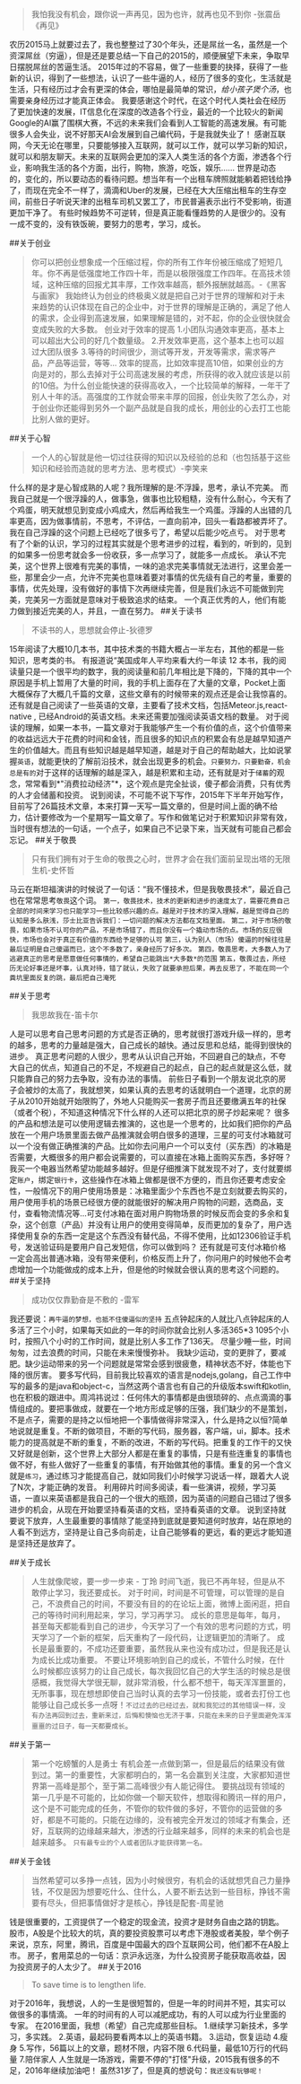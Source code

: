 >我怕我没有机会，跟你说一声再见，因为也许，就再也见不到你 -张震岳《再见》

农历2015马上就要过去了，我也整整过了30个年头，还是屌丝一名，虽然是一个资深屌丝（穷逼），但是还是要总结一下自己的2015的，顺便展望下未来，争取早日摆脱屌丝的苦逼生活。
2015年过的不容易，做了一些重要的抉择，获得了一些新的认识，得到了一些想法，认识了一些牛逼的人，经历了很多的变化，生活就是生活，只有经历过才会有更深的体会，哪怕是最简单的常识，*给小孩子煲个汤*，也需要亲身经历过才能真正体会。
我要感谢这个时代，在这个时代人类社会在经历了更加快速的发展，IT信息化在深度的改造各个行业，最近的一个比较火的新闻 Google的AI赢了围棋大赛，不远的未来我们会看到人工智能的高速发展。有可能很多人会失业，说不好那天AI会发展到自己编代码，于是我就失业了！
感谢互联网，今天无论在哪里，只要能够接入互联网，就可以工作，就可以学习新的知识，就可以和朋友聊天。未来的互联网会更加的深入人类生活的各个方面，渗透各个行业，影响我生活的各个方面，出行，购物，旅游，吃饭，娱乐......
世界是动态的，变化的，所以要动态的看待问题。想当年有一个出租车牌照就能躺着把钱给挣了，而现在完全不一样了，滴滴和Uber的发展，已经在大大压缩出租车的生存空间，前些日子听说天津的出租车司机又罢工了，市民普遍表示出行不受影响，街道更加干净了。
有些时候趋势不可逆转，但是真正能看懂趋势的人是很少的。没有一成不变的，没有铁饭碗，要努力的思考，学习，成长。

##关于创业
>你可以把创业想象成一个压缩过程，你的所有工作年份被压缩成了短短几年。你不再是低强度地工作四十年，而是以极限强度工作四年。在高技术领域，这种压缩的回报尤其丰厚，工作效率越高，额外报酬就越高。-《黑客与画家》
我始终认为创业的终极奥义就是把自己对于世界的理解和对于未来趋势的认识体现在自己的企业中，对于世界的理解是正确的，满足了他人的需求，企业得到高速发展，如果理解是错的，对不起，你的企业很快就会变成失败的大多数。
创业对于效率的提高
1.小团队沟通效率更高，基本上可以超出大公司的好几个数量级。
2.开发效率更高，这个基本上也可以超过大团队很多 
3.等待的时间很少，测试等开发，开发等需求，需求等产品，产品等运营，等等...
效率的提高，比如效率提高10倍，如果创业的方向是对的，那么去掉对于公司高速发展的考虑，所获得的收入就应该是以前的10倍。为什么创业能快速的获得高收入，一个比较简单的解释，一年干了别人十年的活。高强度的工作就会带来丰厚的回报，创业失败了怎么办，对于创业你还能得到另外一个副产品就是自我的成长，用创业的心去打工也能比别人做的更好。
	
##关于心智
>一个人的心智就是他一切过往获得的知识以及经验的总和（也包括基于这些知识和经验而造就的思考方法、思考模式）-李笑来

什么样的是才是心智成熟的人呢？我所理解的是:不浮躁，思考，承认不完美。
而我自己就是一个很浮躁的人，做事急，做事也比较粗糙，没有什么耐心，今天有了个鸡蛋，明天就想见到变成小鸡成大，然后再给我生一个鸡蛋。浮躁的人出错的几率更高，因为做事情前，不思考，不评估，一直向前冲，回头一看路都被弄坏了。我在自己浮躁的这个问题上已经吃了很多亏了，希望以后能少吃点亏。
对于思考有了个新的认识，学习的过程其实就是个思考进步的过程，看到的，听到的，见到的如果多一份思考就会多一份收获，多一点学习了，就能多一点成长。
承认不完美，这个世界上很难有完美的事情，一味的追求完美事情就无法进行，这里会差一些，那里会少一点，允许不完美也意味着要对事情的优先级有自己的考量，重要的事情，优先处理，没有做好的事情下次再继续完善，但是我们永远不可能做到完美，完美另一方面就是意味对于极致追求的结束。
一个真正优秀的人，他们有能力做到接近完美的人，并且，一直在努力。
##关于读书
>不读书的人，思想就会停止-狄德罗

15年阅读了大概10几本书，其中技术类的书籍大概占一半左右，其他的都是一些知识，思考类的书。
有报道说“美国成年人平均来看大约一年读 12 本书，我的阅读量只是一个很平均的数字，我的阅读量和前几年相比是下降的，下降的其中一个原因是手机上暂用了大量的时间，我的手机上面存在了大量的文章，Pocket上面大概保存了大概几千篇的文章，这些文章有的时候带来的观点还是会让我惊喜的。还有就是自己阅读了一些英语的文章，主要看了技术文档，包括Meteor.js,react-native , 已经Android的英语文档。未来还需要加强阅读英语文档的数量。
对于阅读的理解，如果一本书，一篇文章对于我能够产生一个有价值的点，这个价值带来的收益远远大于花费的时间和金钱，而且很多的知识点的积累会有总是越早知道产生的价值越大。而且有些知识越是越早知道，越是对于自己的帮助越大，比如说掌握`英语`，就能更快的了解前沿技术，就会出现更多的机会。`只要努力，只要勤奋，机会总是有的`对于这样的话理解的越是深入，越是积累和主动，还有就是对于`储蓄`的观念，常常看到*"消费拉动经济"*，这个观点是完全扯谈，傻子都会消费，只有优秀的人才会储蓄和投资。
说到阅读，不可能不说下写作，2015年下半年开始写作，目前写了26篇技术文章，本来打算一天写一篇文章的，但是时间上面的确不给力，估计要修改为一个星期写一篇文章了。写作和做笔记对于积累知识非常有效，当时很有想法的一句话，一个点子，如果自己不记录下来，当天就有可能自己都会忘记。
##关于敬畏
>只有我们拥有对于生命的敬畏之心时，世界才会在我们面前呈现出塔的无限生机-史怀哲

马云在斯坦福演讲的时候说了一句话：“我不懂技术，但是我敬畏技术”，最近自己也在常常思考`敬畏`这个词。
`第一，敬畏技术，技术的更新和进步的速度太了，需要花费自己全部的时间来学习也只能学习一些比较感兴趣的点。越是对于技术的深入理解，越是觉得自己的认知是多么肤浅，莎士比亚告诉我们：一切问题的解决方法都在文档里面。`
`第二，对于市场的敬畏，如果市场不认可你的产品，不是市场错了，而且你没有一个撬动市场的点。市场的反应很快，市场也会对于真正有价值的东西给予足够的认可`
`第三，认为别人（市场）傻逼的时候往往是最后证明是自己傻逼而已，这个不多数了，亲身经历了好多次。`
`第四，敬畏思考，大多数人为了逃避真正的思考是愿意做任何事情的，希望自己能跳出*大多数*的范围`
`第五，敬畏过去，所经历无论好事还是坏事，认真对待，错了就认，失败了就要承担后果，再去反思了，不能在同一个粪坑里面反复的跳，最后把自己淹死`
	
##关于思考
>我思故我在-笛卡尔

人是可以思考自己思考问题的方式是否正确的，思考就很打游戏升级一样的，思考的越多，思考的力量越是强大，自己成长的越快。通过反思和总结，能得到很快的进步。
真正思考问题的人很少，思考从认识自己开始，不回避自己的缺点，不夸大自己的优点，知道自己的不足，不规避自己的起点，自己的起点就是这么低，就只能靠自己的努力去争取，没有办法的事情。
前些日子看到一个朋友说北京的房子会被炒的太高了，我就想笑，如果认真的去思考的话就明白一个道理，北京的房子从2010开始就开始限购了，外地人只能购买一套房子而且还要缴满五年的社保（或者个税），不知道这种情况下什么样的人还可以把北京的房子炒起来呢？
很多的产品和想法是可以使用逻辑去推演的，这也是一个思考的，比如我们把你的产品放在一个用户场景里面去做产品推演就会明白很多的道理，三星的可支付冰箱就可以一个没有做正确推演的产品。比如你去问用户一个可以支付（买东西）的冰箱是否需要，大概很多的用户都会说需要的，可以直接在冰箱上面购买东西，多好呀？我买一个电器当然希望功能越多越好。但是仔细推演下就发现不对了，支付就要绑定`账户`，绑定`银行卡`，这些操作在冰箱上做都是很不方便的，而且你还要考虑安全性，一般情况下的用户使用场景是：冰箱里面少个东西也不是立刻就要去购买的，用户使用手机的场景已经很方便的就能很好的解决用户购物的问题，选商品，支付，查看物流情况等...可支付冰箱在面对用户购物场景的时候反而会变的多余和复杂，这个创意（产品）并没有让用户的使用变得简单，反而更加的复杂了，用户选择使用复杂的东西一定是这个东西没有替代品，不得不使用，比如12306验证手机号，发送验证码是要用户自己发短信，你可以做到吗？
还有就是可支付冰箱价格一定会高出普通冰箱，没有带来便利，价格反而上升了，你问用户的时候他不会考虑增加一个功能做成的成本上升，但是他的时候就会很认真的思考这个问题的。
##关于坚持
>成功仅仅靠勤奋是不敷的 -雷军

我还要说：`再牛逼的梦想，也抵不住傻逼似的坚持`
五点钟起床的人就比八点钟起床的人多活了三个小时，如果每天如此的一年的时间你就会比别人多活365*3 1095个小时，按照八个小时的工作时间，就是比别人多工作了136天。
尽量少睡一些，时间匆匆，过去浪费的时间，只能在未来慢慢弥补。
我缺少运动，变的更胖了，要减肥。缺少运动带来的另一个问题就是常常会感到很疲惫，精神状态不好，体能也下降的很厉害。
要多写代码，目前我比较喜欢的语言是nodejs,golang，自己工作中写的最多的是java和object-c，当然这两个语言也有自己的升级版本swift和kotlin,也在积极的跟进中。周鸿祎说过：任何伟大的事情都是由很琐碎的、点点滴滴的事情组成的。要把事做成，就要在一个地方形成足够的压强，我们缺少的不是策划，不是点子，需要的是持之以恒地把一个事情做得非常深入，什么是持之以恒?简单地说就是重复。不断的做项目，不断的写代码，服务器，客户端，ui，脚本。技术能力的提高就是不断的重复，不断的改进，不断的写代码。把重复的工作干的又快又好就是创新，这个世界上大部分人都是在重复的事情，只是有些连重复的事情也做不好，有些人做好了一些重复的事情，有开始做其他的事情。重复的另一个含义就是`练习`，通过练习才能提高自己，就如同我们小时候学习说话一样，跟着大人说了N次，才能正确的发音。
利用碎片时间多阅读，看一些演讲，视频，学习英语，一直以来英语都是我自己的一个很大的瓶颈，因为英语的问题自己错过了很多进步的机会，从现在开始要坚持看英语的文档，坚持看英语的文章。
说到坚持就要说下放弃，人生最重要的事情除了能坚持到底就是要知道何时放弃，站在原地的人看不到远方，坚持是让自己多向前走，让自己能够看的更远，看的更远才能知道是坚持还是放弃了。

##关于成长
>人生就像爬坡，要一步一步来 - 丁玲
时间飞逝，我已不再年轻，但是从不敢停止学习，我还要成长。
对于时间，时间是不可管理，可以管理的是自己，不浪费自己的时间，不要没有目的的在论坛上面，微博上面闲逛，把自己的等待时间利用起来，学习，学习再学习。
成长的意思是每年，每月，甚至每天都能看到自己的进步，今天学习了一个有效的思考问题的方式，明天学习了一个新的框架，后天重构了一段代码，让逻辑更加的清晰了。
成长是最重要的，不成功还要重要，虽然我从来也没有成功过，但是我还是认为成长比成功重要。
不要让环境影响到自己的成长，不管什么时候，在什么时候都应该努力的让自己成长，每次我回忆自己的大学生活的时候总是很感概，我觉得大学很无聊，就非常消极，什么都不想干，每天浑浑噩噩的，无所事事，现在想想即使自己当时认真的去学习一份技能，或者去打份工也能够让自己成长多一点呀！`不过过去的已经过去，就和我犯过的其他错误一样，没有办法再回到过去，重新来过，后悔和懊恼也无济于事，只能在未来的日子里面避免浑浑噩噩的过日子，每一天都要成长`。

##关于第一
>第一个吃螃蟹的人是勇士
有机会差一点做到第一，但是最后的结果没有做到过。第一的重要性，大家都明白的，第一名会赢到关注度，大家都知道世界第一高峰是那个，至于第二高峰很少有人能记得住。
要挑战现有领域的第一几乎是不可能的，比如你做一个聊天软件，想取得和腾讯一样的用户，这个是不可能完成的任务，不管你的软件做的多好，不管你的运营做的多好，都是不可能的。只能在边缘的，没有被完全开发过的领域才有集会，还好，互联网的边缘越来越大，渗透的行业越来越多，同样的未来的机会也是越来越多。
`只有最专业的个人或者团队才能获得第一名。`

##关于金钱
>当然希望可以多挣一点钱，因为小时候很穷，有机会的话就想凭自己力量挣钱，不仅是因为想要吃什么、住什么，人要不断去达到一些目标，挣钱不需要有尽头，但把事情做好才是核心，挣钱是配套-周星驰

钱是很重要的，工资提供了一个稳定的现金流，投资才是财务自由之路的钥匙。
股市，A股是个比较大的坑，真的要投资股票可以考虑下港股或者美股，举个例子来说，京东，阿里，腾讯，百度是中国最大的四个互联网公司，他们都不在A股上市。
房子，套用菜总的一句话：京沪永远涨，为什么投资房子能获取高收益，因为投资房子的人太少了。
##关于2016
>To save time is to lengthen life. 

对于2016年，我想说，人的一生是很短暂的，但是一年的时间并不短，其实可以做很多的事情滴。
一年的时间有的人可以减肥成功，有的人可以成为行业里面的专家。
在2016里面，我想（希望）自己完成那些目标。
	1.继续学习新技术，多学习，多实践。
	2.英语，最起码要看两本以上的英语书籍。
	3.运动，恢复运动
	4.瘦身
	5.写作，56篇以上的文章，题材不限，内容不限
	6.代码量，最低10万行的代码量
	7.陪伴家人
人生就是一场游戏，需要不停的"打怪"升级，2015我有很多的不足，2016年继续加油吧！
虽然31岁了，但是真的想说句：`我还没有玩够呢！`


